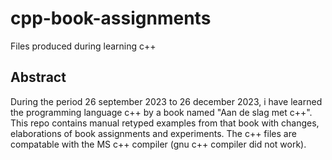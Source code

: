 # cpp-book-assignments
Files produced during learning c++
## Abstract
During the period 26 september 2023 to 26 december 2023, i have learned the
programming language c++ by a book named "Aan de slag met c++". This repo contains manual
retyped examples from that book with changes, elaborations of book assignments and experiments.
The c++ files are compatable with the MS c++ compiler (gnu c++ compiler did not work).

